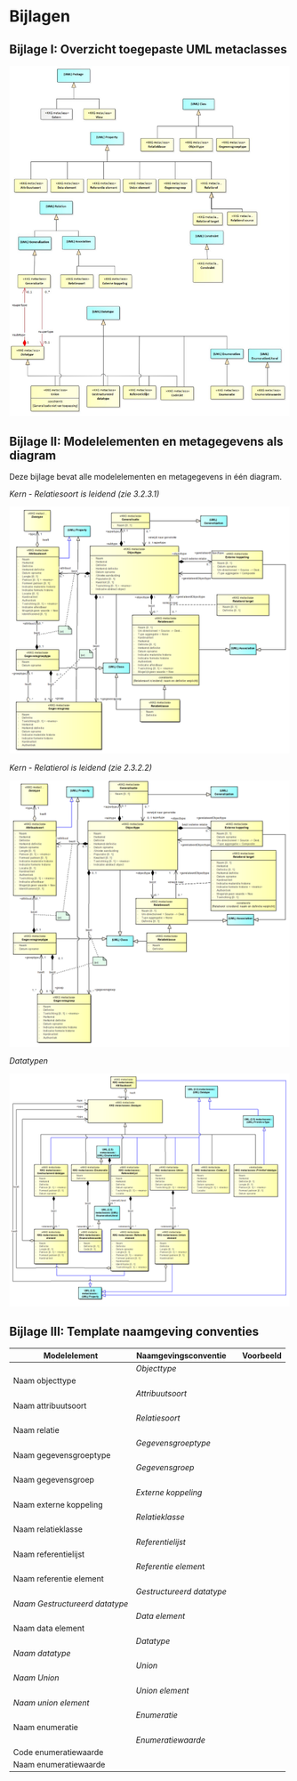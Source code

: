 Bijlagen
========

Bijlage I: Overzicht toegepaste UML metaclasses
-----------------------------------------------

<!-- ![](media/abd209eeffa0a56d4053128a9f7d8742.jpg) -->
![](media/afbeelding_bijlage_1.jpg)


Bijlage II: Modelelementen en metagegevens als diagram
------------------------------------------------------

Deze bijlage bevat alle modelelementen en metagegevens in één diagram.

*Kern - Relatiesoort is leidend (zie 3.2.3.1)*

<!-- ![C:\\Users\\bergelx\\AppData\\Local\\Microsoft\\Windows\\Temporary Internet Files\\Content.Word\\Kern met metagegevens - alt 1.wmf](media/7b0a492779f2e781d70263610e9d720f.png) -->
![](media/afbeelding_bijlage_2.png)


*Kern - Relatierol is leidend (zie 2.3.2.2)*

<!-- ![C:\\Users\\bergelx\\AppData\\Local\\Microsoft\\Windows\\Temporary Internet Files\\Content.Word\\Kern met metagegevens - alt 2.wmf](media/e6a971df597dfefb3bacab0e07e9cef6.png) -->
![](media/afbeelding_bijlage_3.png)

*Datatypen*

<!-- ![C:\\Users\\bergelx\\AppData\\Local\\Microsoft\\Windows\\Temporary Internet Files\\Content.Word\\Datatypen met metagegevens.wmf](media/c46609c5de485e293adb57265ed730ac.png) -->
![](media/afbeelding_bijlage_4.png)


Bijlage III: Template naamgeving conventies
-------------------------------------------

| **Modelelement**               | **Naamgevingsconventie**  |   | **Voorbeeld** |
|--------------------------------|---------------------------|---|---------------|
|                                | *Objecttype*              |   |               |
| Naam objecttype                |                           |   |               |
|                                | *Attribuutsoort*          |   |               |
| Naam attribuutsoort            |                           |   |               |
|                                | *Relatiesoort*            |   |               |
| Naam relatie                   |                           |   |               |
|                                | *Gegevensgroeptype*       |   |               |
| Naam gegevensgroeptype         |                           |   |               |
|                                | *Gegevensgroep*           |   |               |
| Naam gegevensgroep             |                           |   |               |
|                                | *Externe koppeling*       |   |               |
| Naam externe koppeling         |                           |   |               |
|                                | *Relatieklasse*           |   |               |
| Naam relatieklasse             |                           |   |               |
|                                | *Referentielijst*         |   |               |
| Naam referentielijst           |                           |   |               |
|                                | *Referentie elemen*t      |   |               |
| Naam referentie element        |                           |   |               |
|                                | *Gestructureerd datatype* |   |               |
| *Naam Gestructureerd datatype* |                           |   |               |
|                                | *Data element*            |   |               |
| Naam data element              |                           |   |               |
|                                | *Datatype*                |   |               |
| *Naam datatype*                |                           |   |               |
|                                | *Union*                   |   |               |
| *Naam Union*                   |                           |   |               |
|                                | *Union element*           |   |               |
| *Naam union element*           |                           |   |               |
|                                | *Enumeratie*              |   |               |
| Naam enumeratie                |                           |   |               |
|                                | *Enumeratiewaarde*        |   |               |
| Code enumeratiewaarde          |                           |   |               |
| Naam enumeratiewaarde          |                           |   |               |
